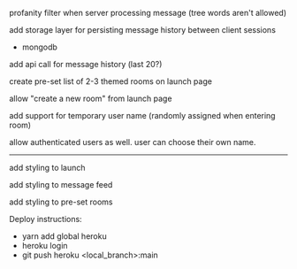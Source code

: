 profanity filter when server processing message (tree words aren't allowed)

add storage layer for persisting message history between client sessions
* mongodb

add api call for message history (last 20?)

create pre-set list of 2-3 themed rooms on launch page

allow "create a new room" from launch page

add support for temporary user name (randomly assigned when entering room)


allow authenticated users as well. user can choose their own name.

---

add styling to launch

add styling to message feed

add styling to pre-set rooms


Deploy instructions:
* yarn add global heroku
* heroku login
* git push heroku <local_branch>:main